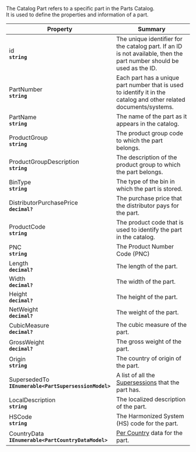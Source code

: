 
The Catalog Part refers to a specific part in the Parts Catalog.  
 It is used to define the properties and information of a part.

| Property | Summary |
|----------|---------|
| id <div><strong>``string``</strong></div> | The unique identifier for the catalog part. If an ID is not available, then the part number should be used as the ID. |
| PartNumber <div><strong>``string``</strong></div> | Each part has a unique part number that is used to identify it in the catalog and other related documents/systems. |
| PartName <div><strong>``string``</strong></div> | The name of the part as it appears in the catalog. |
| ProductGroup <div><strong>``string``</strong></div> | The product group code to which the part belongs. |
| ProductGroupDescription <div><strong>``string``</strong></div> | The description of the product group to which the part belongs. |
| BinType <div><strong>``string``</strong></div> | The type of the bin in which the part is stored. |
| DistributorPurchasePrice <div><strong>``decimal?``</strong></div> | The purchase price that the distributor pays for the part. |
| ProductCode <div><strong>``string``</strong></div> | The product code that is used to identify the part in the catalog. |
| PNC <div><strong>``string``</strong></div> | The Product Number Code (PNC) |
| Length <div><strong>``decimal?``</strong></div> | The length of the part. |
| Width <div><strong>``decimal?``</strong></div> | The width of the part. |
| Height <div><strong>``decimal?``</strong></div> | The height of the part. |
| NetWeight <div><strong>``decimal?``</strong></div> | The weight of the part. |
| CubicMeasure <div><strong>``decimal?``</strong></div> | The cubic measure of the part. |
| GrossWeight <div><strong>``decimal?``</strong></div> | The gross weight of the part. |
| Origin <div><strong>``string``</strong></div> | The country of origin of the part. |
| SupersededTo <div><strong>``IEnumerable<PartSupersessionModel>``</strong></div> | A list of all the [Supersessions](/generated/part/PartSupersessionModel.html) that the part has. |
| LocalDescription <div><strong>``string``</strong></div> | The localized description of the part. |
| HSCode <div><strong>``string``</strong></div> | The Harmonized System (HS) code for the part. |
| CountryData <div><strong>``IEnumerable<PartCountryDataModel>``</strong></div> | [Per Country](/generated/part/PartCountryDataModel.html) data for the part. |
